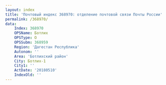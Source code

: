 ```yaml
---
layout: index
title: 'Почтовый индекс 368970: отделение почтовой связи Почты России'
permalink: /368970/
data:
    Index: 368970
    OPSName: Ботлих
    OPSType: О
    OPSSubm: 368959
    Region: 'Дагестан Республика'
    Autonom: ''
    Area: 'Ботлихский район'
    City: Ботлих-1
    City1: ''
    ActDate: '20180510'
    IndexOld: ''
---
```

